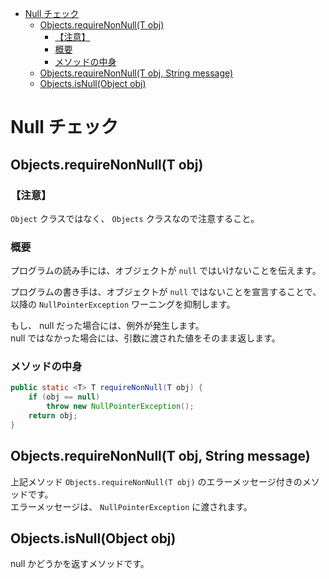 <!-- TOC START min:1 max:3 link:true asterisk:false update:true -->
- [Null チェック](#null-チェック)
  - [Objects.requireNonNull(T obj)](#objectsrequirenonnullt-obj)
    - [【注意】](#注意)
    - [概要](#概要)
    - [メソッドの中身](#メソッドの中身)
  - [Objects.requireNonNull(T obj, String message)](#objectsrequirenonnullt-obj-string-message)
  - [Objects.isNull(Object obj)](#objectsisnullobject-obj)
<!-- TOC END -->


# Null チェック

## Objects.requireNonNull(T obj)

### 【注意】

`Object` クラスではなく、 `Objects` クラスなので注意すること。


### 概要

プログラムの読み手には、オブジェクトが `null` ではいけないことを伝えます。

プログラムの書き手は、オブジェクトが `null` ではないことを宣言することで、  
以降の `NullPointerException` ワーニングを抑制します。

もし、 null だった場合には、例外が発生します。  
null ではなかった場合には、引数に渡された値をそのまま返します。


### メソッドの中身

```Java
public static <T> T requireNonNull(T obj) {
    if (obj == null)
        throw new NullPointerException();
    return obj;
}
```


## Objects.requireNonNull(T obj, String message)

上記メソッド `Objects.requireNonNull(T obj)` のエラーメッセージ付きのメソッドです。  
エラーメッセージは、 `NullPointerException` に渡されます。


## Objects.isNull(Object obj)

null かどうかを返すメソッドです。
